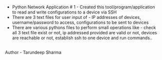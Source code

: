 * Python Network Application # 1 - Created this tool/program/application to read and write configurations to a device via SSH
* There are 3 text files for user input of - IP addresses of devices, username/password to access, configurations to be sent to devices
* There are various pythons files to perform small operations like - check all 3 text file exist or not, ip addressed provided are valid or not, devices are reachable or not, establish ssh to one device and run commands.. 
<br>
Author - Tarundeep Sharma
